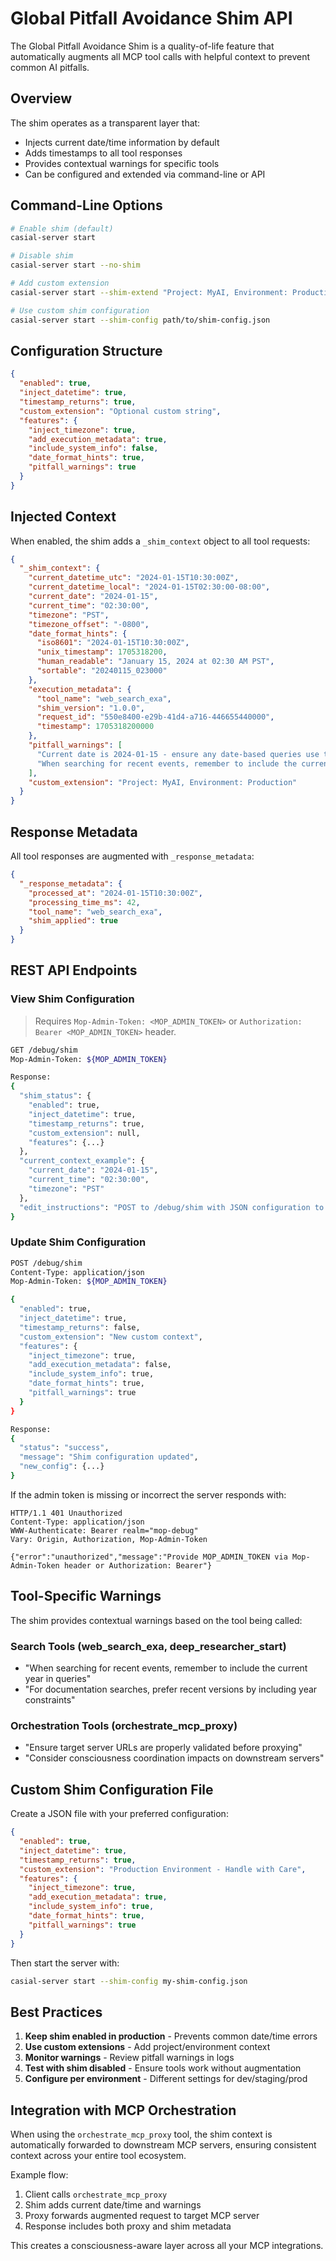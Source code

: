 # Global Pitfall Avoidance Shim API

The Global Pitfall Avoidance Shim is a quality-of-life feature that automatically augments all MCP tool calls with helpful context to prevent common AI pitfalls.

## Overview

The shim operates as a transparent layer that:
- Injects current date/time information by default
- Adds timestamps to all tool responses
- Provides contextual warnings for specific tools
- Can be configured and extended via command-line or API

## Command-Line Options

```bash
# Enable shim (default)
casial-server start

# Disable shim
casial-server start --no-shim

# Add custom extension
casial-server start --shim-extend "Project: MyAI, Environment: Production"

# Use custom shim configuration
casial-server start --shim-config path/to/shim-config.json
```

## Configuration Structure

```json
{
  "enabled": true,
  "inject_datetime": true,
  "timestamp_returns": true,
  "custom_extension": "Optional custom string",
  "features": {
    "inject_timezone": true,
    "add_execution_metadata": true,
    "include_system_info": false,
    "date_format_hints": true,
    "pitfall_warnings": true
  }
}
```

## Injected Context

When enabled, the shim adds a `_shim_context` object to all tool requests:

```json
{
  "_shim_context": {
    "current_datetime_utc": "2024-01-15T10:30:00Z",
    "current_datetime_local": "2024-01-15T02:30:00-08:00",
    "current_date": "2024-01-15",
    "current_time": "02:30:00",
    "timezone": "PST",
    "timezone_offset": "-0800",
    "date_format_hints": {
      "iso8601": "2024-01-15T10:30:00Z",
      "unix_timestamp": 1705318200,
      "human_readable": "January 15, 2024 at 02:30 AM PST",
      "sortable": "20240115_023000"
    },
    "execution_metadata": {
      "tool_name": "web_search_exa",
      "shim_version": "1.0.0",
      "request_id": "550e8400-e29b-41d4-a716-446655440000",
      "timestamp": 1705318200000
    },
    "pitfall_warnings": [
      "Current date is 2024-01-15 - ensure any date-based queries use this as reference",
      "When searching for recent events, remember to include the current year in queries"
    ],
    "custom_extension": "Project: MyAI, Environment: Production"
  }
}
```

## Response Metadata

All tool responses are augmented with `_response_metadata`:

```json
{
  "_response_metadata": {
    "processed_at": "2024-01-15T10:30:00Z",
    "processing_time_ms": 42,
    "tool_name": "web_search_exa",
    "shim_applied": true
  }
}
```

## REST API Endpoints

### View Shim Configuration

> Requires `Mop-Admin-Token: <MOP_ADMIN_TOKEN>` or `Authorization: Bearer <MOP_ADMIN_TOKEN>` header.

```bash
GET /debug/shim
Mop-Admin-Token: ${MOP_ADMIN_TOKEN}

Response:
{
  "shim_status": {
    "enabled": true,
    "inject_datetime": true,
    "timestamp_returns": true,
    "custom_extension": null,
    "features": {...}
  },
  "current_context_example": {
    "current_date": "2024-01-15",
    "current_time": "02:30:00",
    "timezone": "PST"
  },
  "edit_instructions": "POST to /debug/shim with JSON configuration to update"
}
```

### Update Shim Configuration

```bash
POST /debug/shim
Content-Type: application/json
Mop-Admin-Token: ${MOP_ADMIN_TOKEN}

{
  "enabled": true,
  "inject_datetime": true,
  "timestamp_returns": false,
  "custom_extension": "New custom context",
  "features": {
    "inject_timezone": true,
    "add_execution_metadata": false,
    "include_system_info": true,
    "date_format_hints": true,
    "pitfall_warnings": true
  }
}

Response:
{
  "status": "success",
  "message": "Shim configuration updated",
  "new_config": {...}
}
```

If the admin token is missing or incorrect the server responds with:

```http
HTTP/1.1 401 Unauthorized
Content-Type: application/json
WWW-Authenticate: Bearer realm="mop-debug"
Vary: Origin, Authorization, Mop-Admin-Token

{"error":"unauthorized","message":"Provide MOP_ADMIN_TOKEN via Mop-Admin-Token header or Authorization: Bearer"}
```

## Tool-Specific Warnings

The shim provides contextual warnings based on the tool being called:

### Search Tools (web_search_exa, deep_researcher_start)
- "When searching for recent events, remember to include the current year in queries"
- "For documentation searches, prefer recent versions by including year constraints"

### Orchestration Tools (orchestrate_mcp_proxy)
- "Ensure target server URLs are properly validated before proxying"
- "Consider consciousness coordination impacts on downstream servers"

## Custom Shim Configuration File

Create a JSON file with your preferred configuration:

```json
{
  "enabled": true,
  "inject_datetime": true,
  "timestamp_returns": true,
  "custom_extension": "Production Environment - Handle with Care",
  "features": {
    "inject_timezone": true,
    "add_execution_metadata": true,
    "include_system_info": true,
    "date_format_hints": true,
    "pitfall_warnings": true
  }
}
```

Then start the server with:
```bash
casial-server start --shim-config my-shim-config.json
```

## Best Practices

1. **Keep shim enabled in production** - Prevents common date/time errors
2. **Use custom extensions** - Add project/environment context
3. **Monitor warnings** - Review pitfall warnings in logs
4. **Test with shim disabled** - Ensure tools work without augmentation
5. **Configure per environment** - Different settings for dev/staging/prod

## Integration with MCP Orchestration

When using the `orchestrate_mcp_proxy` tool, the shim context is automatically forwarded to downstream MCP servers, ensuring consistent context across your entire tool ecosystem.

Example flow:
1. Client calls `orchestrate_mcp_proxy` 
2. Shim adds current date/time and warnings
3. Proxy forwards augmented request to target MCP server
4. Response includes both proxy and shim metadata

This creates a consciousness-aware layer across all your MCP integrations.